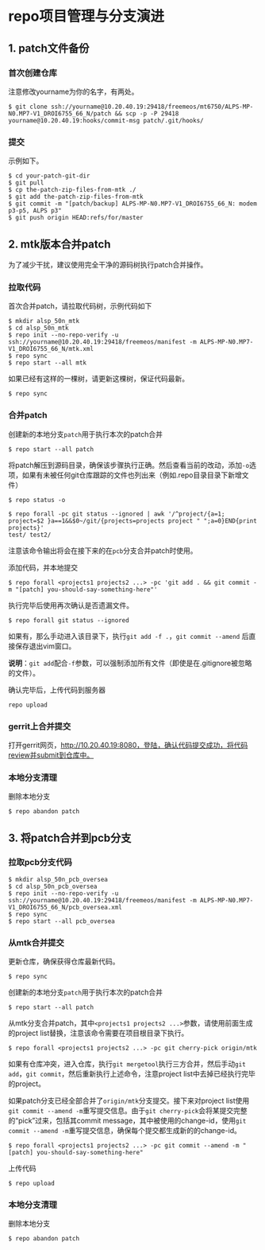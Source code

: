 # repo项目管理与分支演进

## 1. patch文件备份

### 首次创建仓库

注意修改yourname为你的名字，有两处。
```
$ git clone ssh://yourname@10.20.40.19:29418/freemeos/mt6750/ALPS-MP-N0.MP7-V1_DROI6755_66_N/patch && scp -p -P 29418 yourname@10.20.40.19:hooks/commit-msg patch/.git/hooks/
```

### 提交

示例如下。

```
$ cd your-patch-git-dir
$ git pull
$ cp the-patch-zip-files-from-mtk ./
$ git add the-patch-zip-files-from-mtk
$ git commit -m "[patch/backup] ALPS-MP-N0.MP7-V1_DROI6755_66_N: modem p3-p5, ALPS p3"
$ git push origin HEAD:refs/for/master
```

## 2. mtk版本合并patch

为了减少干扰，建议使用完全干净的源码树执行patch合并操作。

### 拉取代码

首次合并patch，请拉取代码树，示例代码如下

```
$ mkdir alsp_50n_mtk
$ cd alsp_50n_mtk
$ repo init --no-repo-verify -u ssh://yourname@10.20.40.19:29418/freemeos/manifest -m ALPS-MP-N0.MP7-V1_DROI6755_66_N/mtk.xml
$ repo sync
$ repo start --all mtk
```

如果已经有这样的一棵树，请更新这棵树，保证代码最新。

```
$ repo sync
```

### 合并patch

创建新的本地分支`patch`用于执行本次的patch合并
```
$ repo start --all patch
```

将patch解压到源码目录，确保该步骤执行正确。然后查看当前的改动，添加`-o`选项，如果有未被任何git仓库跟踪的文件也列出来（例如.repo目录目录下新增文件）
```
$ repo status -o
```

```
$ repo forall -pc git status --ignored | awk '/^project/{a=1; project=$2 }a==1&&$0~/git/{projects=projects project " ";a=0}END{print projects}'
test/ test2/
```
注意该命令输出将会在接下来的在`pcb`分支合并patch时使用。

添加代码，并本地提交
```
$ repo forall <projects1 projects2 ...> -pc 'git add . && git commit -m "[patch] you-should-say-something-here"'
```

执行完毕后使用再次确认是否遗漏文件。
```
$ repo forall git status --ignored
```

如果有，那么手动进入该目录下，执行`git add -f .`，`git commit --amend` 后直接保存退出vim窗口。 

**说明**：`git add`配合`-f`参数，可以强制添加所有文件（即使是在.gitignore被忽略的文件）。

确认完毕后，上传代码到服务器
```
repo upload
```
### gerrit上合并提交

打开gerrit网页，http://10.20.40.19:8080，登陆，确认代码提交成功，将代码review并submit到仓库中。

### 本地分支清理

删除本地分支
```
$ repo abandon patch
```

## 3. 将patch合并到pcb分支

### 拉取pcb分支代码

```
$ mkdir alsp_50n_pcb_oversea
$ cd alsp_50n_pcb_oversea
$ repo init --no-repo-verify -u ssh://yourname@10.20.40.19:29418/freemeos/manifest -m ALPS-MP-N0.MP7-V1_DROI6755_66_N/pcb_oversea.xml
$ repo sync
$ repo start --all pcb_oversea
```

### 从mtk合并提交

更新仓库，确保获得仓库最新代码。

```
$ repo sync
```

创建新的本地分支`patch`用于执行本次的patch合并
```
$ repo start --all patch
```

从mtk分支合并patch，其中`<projects1 projects2 ...>`参数，请使用前面生成的project list替换，注意该命令需要在项目根目录下执行。
```
$ repo forall <projects1 projects2 ...> -pc git cherry-pick origin/mtk
```

如果有仓库冲突，进入仓库，执行`git mergetool`执行三方合并，然后手动`git add`，`git commit`，然后重新执行上述命令，注意project list中去掉已经执行完毕的project。 

如果patch分支已经全部合并了`origin/mtk`分支提交。接下来对project list使用`git commit --amend -m`重写提交信息。由于`git cherry-pick`会将某提交完整的“pick”过来，包括其commit message，其中被使用的change-id，使用`git commit --amend -m`重写提交信息，确保每个提交都生成新的的change-id。

```
$ repo forall <projects1 projects2 ...> -pc git commit --amend -m "[patch] you-should-say-something-here"
```

上传代码
```
$ repo upload
```

### 本地分支清理

删除本地分支
```
$ repo abandon patch
```

